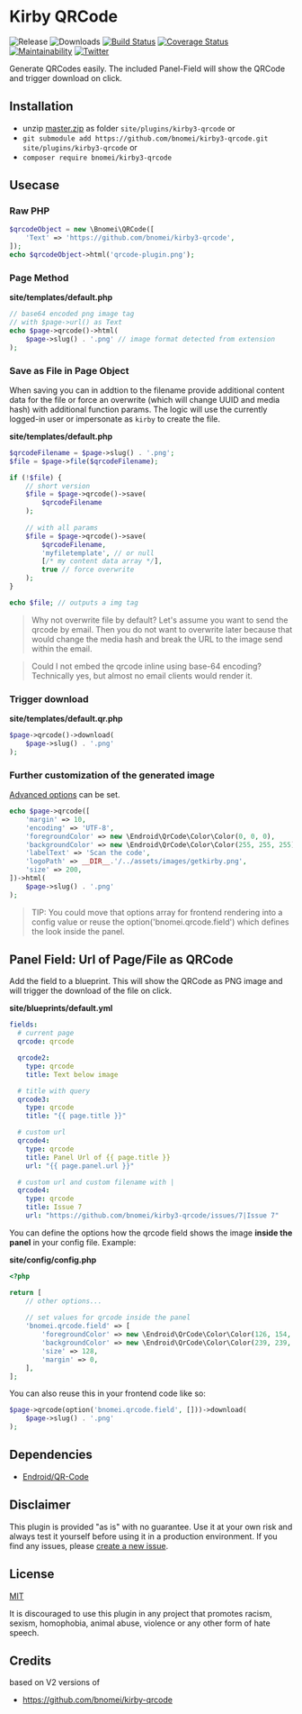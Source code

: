 # Kirby QRCode

![Release](https://flat.badgen.net/packagist/v/bnomei/kirby3-qrcode?color=ae81ff)
![Downloads](https://flat.badgen.net/packagist/dt/bnomei/kirby3-qrcode?color=272822)
[![Build Status](https://flat.badgen.net/travis/bnomei/kirby3-qrcode)](https://travis-ci.com/bnomei/kirby3-qrcode)
[![Coverage Status](https://flat.badgen.net/coveralls/c/github/bnomei/kirby3-qrcode)](https://coveralls.io/github/bnomei/kirby3-qrcode) 
[![Maintainability](https://flat.badgen.net/codeclimate/maintainability/bnomei/kirby3-qrcode)](https://codeclimate.com/github/bnomei/kirby3-qrcode) 
[![Twitter](https://flat.badgen.net/badge/twitter/bnomei?color=66d9ef)](https://twitter.com/bnomei)

Generate QRCodes easily. The included Panel-Field will show the QRCode and trigger download on click.

## Installation

- unzip [master.zip](https://github.com/bnomei/kirby3-qrcode/archive/master.zip) as folder `site/plugins/kirby3-qrcode` or
- `git submodule add https://github.com/bnomei/kirby3-qrcode.git site/plugins/kirby3-qrcode` or
- `composer require bnomei/kirby3-qrcode`

## Usecase

### Raw PHP

```php
$qrcodeObject = new \Bnomei\QRCode([
    'Text' => 'https://github.com/bnomei/kirby3-qrcode',
]);
echo $qrcodeObject->html('qrcode-plugin.png');
```

### Page Method

**site/templates/default.php**
```php
// base64 encoded png image tag
// with $page->url() as Text
echo $page->qrcode()->html(
    $page->slug() . '.png' // image format detected from extension
);
```

### Save as File in Page Object

When saving you can in addtion to the filename provide additional content data for the file or force an overwrite (which will change UUID and media hash) with additional function params. The logic will use the currently logged-in user or impersonate as `kirby` to create the file.

**site/templates/default.php**
```php
$qrcodeFilename = $page->slug() . '.png';
$file = $page->file($qrcodeFilename);

if (!$file) {
    // short version
    $file = $page->qrcode()->save(
        $qrcodeFilename
    );
    
    // with all params
    $file = $page->qrcode()->save(
        $qrcodeFilename,
        'myfiletemplate', // or null
        [/* my content data array */],
        true // force overwrite
    );
}

echo $file; // outputs a img tag
```

> Why not overwrite file by default? Let's assume you want to send the qrcode by email. Then you do not want to overwrite later because that would change the media hash and break the URL to the image send within the email.

> Could I not embed the qrcode inline using base-64 encoding? Technically yes, but almost no email clients would render it.

### Trigger download

**site/templates/default.qr.php**
```php
$page->qrcode()->download(
    $page->slug() . '.png'
);
```

### Further customization of the generated image

[Advanced options](https://github.com/endroid/qr-code#usage-using-the-builder) can be set.
```php
echo $page->qrcode([
    'margin' => 10,
    'encoding' => 'UTF-8',
    'foregroundColor' => new \Endroid\QrCode\Color\Color(0, 0, 0),
    'backgroundColor' => new \Endroid\QrCode\Color\Color(255, 255, 255),
    'labelText' => 'Scan the code',
    'logoPath' => __DIR__.'/../assets/images/getkirby.png',
    'size' => 200,
])->html(
    $page->slug() . '.png'
);
```

> TIP: You could move that options array for frontend rendering into a config value or reuse the option('bnomei.qrcode.field') which defines the look inside the panel.

## Panel Field: Url of Page/File as QRCode

Add the field to a blueprint. This will show the QRCode as PNG image and will trigger the download of the file on click.

**site/blueprints/default.yml**
```yml
fields:
  # current page
  qrcode: qrcode

  qrcode2:
    type: qrcode
    title: Text below image

  # title with query
  qrcode3:
    type: qrcode
    title: "{{ page.title }}"

  # custom url
  qrcode4:
    type: qrcode
    title: Panel Url of {{ page.title }}
    url: "{{ page.panel.url }}"

  # custom url and custom filename with |
  qrcode4:
    type: qrcode
    title: Issue 7
    url: "https://github.com/bnomei/kirby3-qrcode/issues/7|Issue 7"
```

You can define the options how the qrcode field shows the image **inside the panel** in your config file. Example:

**site/config/config.php**
```php
<?php

return [
    // other options...
    
    // set values for qrcode inside the panel
    'bnomei.qrcode.field' => [
        'foregroundColor' => new \Endroid\QrCode\Color\Color(126, 154, 191),
        'backgroundColor' => new \Endroid\QrCode\Color\Color(239, 239, 239),
        'size' => 128,
        'margin' => 0,
    ],
];
```

You can also reuse this in your frontend code like so:

```php
$page->qrcode(option('bnomei.qrcode.field', []))->download(
    $page->slug() . '.png'
);
```

## Dependencies

- [Endroid/QR-Code](https://github.com/endroid/qr-code)

## Disclaimer

This plugin is provided "as is" with no guarantee. Use it at your own risk and always test it yourself before using it in a production environment. If you find any issues, please [create a new issue](https://github.com/bnomei/kirby3-qrcode/issues/new).

## License

[MIT](https://opensource.org/licenses/MIT)

It is discouraged to use this plugin in any project that promotes racism, sexism, homophobia, animal abuse, violence or any other form of hate speech.

## Credits

based on V2 versions of
- https://github.com/bnomei/kirby-qrcode
